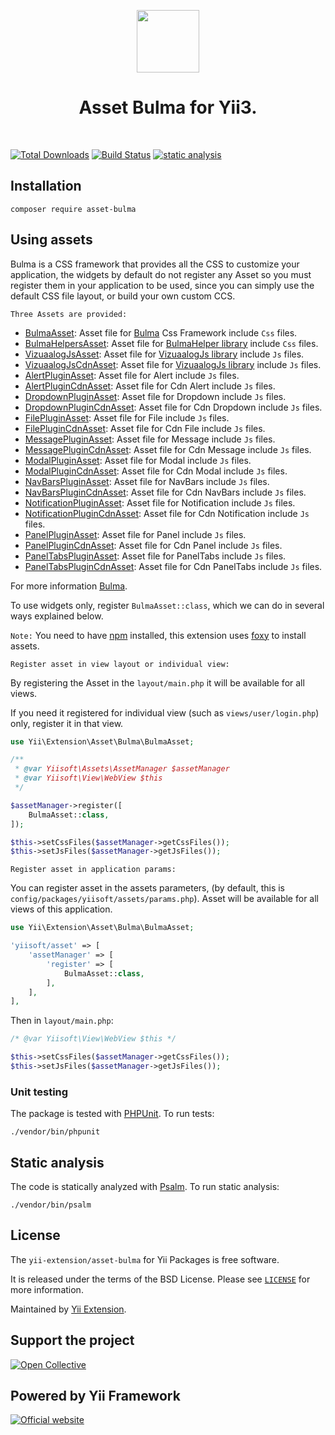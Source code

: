 <p align="center">
    <a href="https://github.com/yii-extension" target="_blank">
        <img src="https://lh3.googleusercontent.com/ehSTPnXqrkk0M3U-UPCjC0fty9K6lgykK2WOUA2nUHp8gIkRjeTN8z8SABlkvcvR-9PIrboxIvPGujPgWebLQeHHgX7yLUoxFSduiZrTog6WoZLiAvqcTR1QTPVRmns2tYjACpp7EQ=w2400" height="100px">
    </a>
    <h1 align="center">Asset Bulma for Yii3.</h1>
    <br>
</p>

[![Total Downloads](https://poser.pugx.org/yii-extension/asset-bulma/downloads.png)](https://packagist.org/packages/yii-extension/asset-bulma)
[![Build Status](https://github.com/yii-extension/asset-bulma/workflows/build/badge.svg)](https://github.com/yii-extension/asset-bulma/actions?query=workflow%3Abuild)
[![static analysis](https://github.com/yii-extension/asset-bulma/workflows/static%20analysis/badge.svg)](https://github.com/yii-extension/asset-bulma/actions?query=workflow%3A%22static+analysis%22)

## Installation

```shell
composer require asset-bulma
```

## Using assets

Bulma is a CSS framework that provides all the CSS to customize your application, the widgets by default
do not register any Asset so you must register them in your application to be used, since you can simply use the default CSS file layout, or build your own custom CCS.

`Three Assets are provided:`

- [BulmaAsset](src/BulmaAsset.php): Asset file for [Bulma](https://bulma.io/documentation/overview/start/) Css Framework include `Css` files.
- [BulmaHelpersAsset](src/BulmaHelperAsset.php): Asset file for [BulmaHelper library](https://github.com/jmaczan/bulma-helpers) include `Css` files.
- [VizuaalogJsAsset](src/VizuaalogJsAsset.php): Asset file for [VizuaalogJs library](https://github.com/VizuaaLOG/BulmaJS) include `Js` files.
- [VizuaalogJsCdnAsset](src/VizuaalogJsCdnAsset.php): Asset file for [VizuaalogJs library](https://www.jsdelivr.com/package/npm/@vizuaalog/bulmajs) include `Js` files.
- [AlertPluginAsset](src/AlertPluginAsset.php): Asset file for Alert include `Js` files.
- [AlertPluginCdnAsset](src/AlertPluginCdnAsset.php): Asset file for Cdn Alert include `Js` files.
- [DropdownPluginAsset](src/DropdownPluginAsset.php): Asset file for Dropdown include `Js` files.
- [DropdownPluginCdnAsset](src/DropdownPluginCdnAsset.php): Asset file for Cdn Dropdown include `Js` files.
- [FilePluginAsset](src/FilePluginAsset.php): Asset file for File include `Js` files.
- [FilePluginCdnAsset](src/FilePluginCdnAsset.php): Asset file for Cdn File include `Js` files.
- [MessagePluginAsset](src/MessagePluginAsset.php): Asset file for Message include `Js` files.
- [MessagePluginCdnAsset](src/MessagePluginCdnAsset.php): Asset file for Cdn Message include `Js` files.
- [ModalPluginAsset](src/ModalPluginAsset.php): Asset file for Modal include `Js` files.
- [ModalPluginCdnAsset](src/ModalPluginCdnAsset.php): Asset file for Cdn Modal include `Js` files.
- [NavBarsPluginAsset](src/NavBarsPluginAsset.php): Asset file for NavBars include `Js` files.
- [NavBarsPluginCdnAsset](src/NavBarsPluginCdnAsset.php): Asset file for Cdn NavBars include `Js` files.
- [NotificationPluginAsset](src/NotificationPluginAsset.php): Asset file for Notification include `Js` files.
- [NotificationPluginCdnAsset](src/NotificationPluginCdnAsset.php): Asset file for Cdn Notification include `Js` files.
- [PanelPluginAsset](src/PanelPluginAsset.php): Asset file for Panel include `Js` files.
- [PanelPluginCdnAsset](src/PanelPluginCdnAsset.php): Asset file for Cdn Panel include `Js` files.
- [PanelTabsPluginAsset](src/PanelTabsPluginAsset.php): Asset file for PanelTabs include `Js` files.
- [PanelTabsPluginCdnAsset](src/PanelTabsPluginCdnAsset.php): Asset file for Cdn PanelTabs include `Js` files.

For more information [Bulma](https://bulma.io/documentation/overview/start/).

To use widgets only, register `BulmaAsset::class`, which we can do in several ways explained below.

`Note:` You need to have [npm](https://docs.npmjs.com/getting-started) installed, this extension uses [foxy](https://github.com/fxpio/foxy) to install assets. 

`Register asset in view layout or individual view:`

By registering the Asset in the `layout/main.php` it will be available for all views.

If you need it registered for individual view (such as `views/user/login.php`) only,
register it in that view.


```php
use Yii\Extension\Asset\Bulma\BulmaAsset;

/**
 * @var Yiisoft\Assets\AssetManager $assetManager
 * @var Yiisoft\View\WebView $this
 */

$assetManager->register([
    BulmaAsset::class,
]);

$this->setCssFiles($assetManager->getCssFiles());
$this->setJsFiles($assetManager->getJsFiles());
```

`Register asset in application params:`

You can register asset in the assets parameters, (by default, this is `config/packages/yiisoft/assets/params.php`).
Asset will be available for all views of this application.

```php
use Yii\Extension\Asset\Bulma\BulmaAsset;

'yiisoft/asset' => [
    'assetManager' => [
        'register' => [
            BulmaAsset::class,
        ],
    ],
],
```

Then in `layout/main.php`:

```php
/* @var Yiisoft\View\WebView $this */

$this->setCssFiles($assetManager->getCssFiles());
$this->setJsFiles($assetManager->getJsFiles());
```

### Unit testing

The package is tested with [PHPUnit](https://phpunit.de/). To run tests:

```shell
./vendor/bin/phpunit
```

## Static analysis

The code is statically analyzed with [Psalm](https://psalm.dev/docs). To run static analysis:

```shell
./vendor/bin/psalm
```

## License

The `yii-extension/asset-bulma` for Yii Packages is free software.

It is released under the terms of the BSD License. Please see [`LICENSE`](./LICENSE.md) for more information.

Maintained by [Yii Extension](https://github.com/yii-extension).

## Support the project

[![Open Collective](https://img.shields.io/badge/Open%20Collective-sponsor-7eadf1?logo=open%20collective&logoColor=7eadf1&labelColor=555555)](https://opencollective.com/yiisoft)

## Powered by Yii Framework

[![Official website](https://img.shields.io/badge/Powered_by-Yii_Framework-green.svg?style=flat)](https://www.yiiframework.com/)
